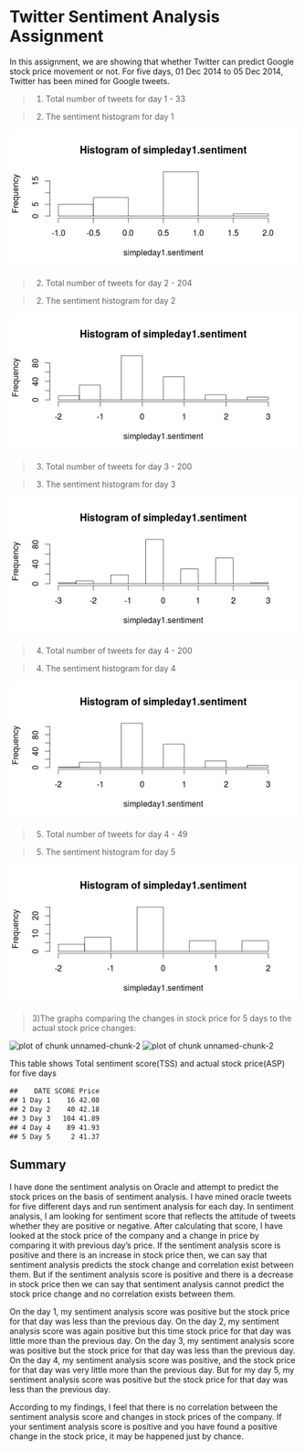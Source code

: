 Twitter Sentiment Analysis Assignment
========================================================

In this assignment, we are showing that whether Twitter can predict Google stock price movement or not. For five days, 01 Dec 2014 to 05 Dec 2014, Twitter has been mined for Google tweets. 
 

>1) Total number of tweets for day 1 - 33

>2) The sentiment histogram for day 1

![Day 1](https://raw.githubusercontent.com/mohitrathore/IT-497-RM-/master/ORACLE_day-1.png)
>2) Total number of tweets for day 2 - 204

>2) The sentiment histogram for day 2

![Day 2](https://raw.githubusercontent.com/mohitrathore/IT-497-RM-/master/ORACLE_Day1.png)
>3) Total number of tweets for day 3 - 200

>3) The sentiment histogram for day 3

![Day 3](https://raw.githubusercontent.com/mohitrathore/IT-497-RM-/master/ORACLE_Day2.png)
>4) Total number of tweets for day 4 - 200

>4) The sentiment histogram for day 4

![Day 4](https://raw.githubusercontent.com/mohitrathore/IT-497-RM-/master/ORACLE_Day3.png)
>5) Total number of tweets for day 4 - 49

>5) The sentiment histogram for day 5

![Day 5](https://raw.githubusercontent.com/mohitrathore/IT-497-RM-/master/ORACLE_Day5.png)

>3)The graphs comparing the changes in stock price for 5 days to the actual stock price changes:

![plot of chunk unnamed-chunk-2](figure/unnamed-chunk-21.png) ![plot of chunk unnamed-chunk-2](figure/unnamed-chunk-22.png) 

This table shows Total sentiment score(TSS) and actual stock price(ASP) for five days

```
##    DATE SCORE Price
## 1 Day 1    16 42.08
## 2 Day 2    40 42.18
## 3 Day 3   104 41.89
## 4 Day 4    89 41.93
## 5 Day 5     2 41.37
```
<p>
<h2>Summary</h2>
I have done the sentiment analysis on Oracle and attempt to predict the stock prices on the basis of sentiment analysis. I have mined oracle tweets for five different days and run sentiment analysis for each day. In sentiment analysis, I am looking for sentiment score that reflects the attitude of tweets whether they are positive or negative. After calculating that score, I have looked at the stock price of the company and a change in price by comparing it with previous day’s price. If the sentiment analysis score is positive and there is an increase in stock price then, we can say that sentiment analysis predicts the stock change and correlation exist between them. But if the sentiment analysis score is positive and there is a decrease in stock price then we can say that sentiment analysis cannot predict the stock price change and no correlation exists between them.

On the day 1, my sentiment analysis score was positive but the stock price for that day was less than the previous day. On the day 2, my sentiment analysis score was again positive but this time stock price for that day was little more than the previous day. On the day 3, my sentiment analysis score was positive but the stock price for that day was less than the previous day.  On the day 4, my sentiment analysis score was positive, and the stock price for that day was very little more than the previous day. But for my day 5, my sentiment analysis score was positive but the stock price for that day was less than the previous day.

According to my findings, I feel that there is no correlation between the sentiment analysis score and changes in stock prices of the company. If your sentiment analysis score is positive and you have found a positive change in the stock price, it may be happened just by chance.
</p>


